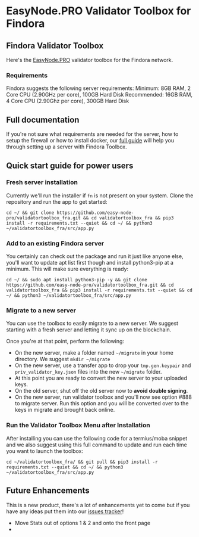 # EasyNode.PRO Validator Toolbox for Findora

## Findora Validator Toolbox
Here's the [EasyNode.PRO](https://easynode.pro) validator toolbox for the Findora network.  

### Requirements
Findora suggests the following server requirements:
Minimum: 8GB RAM, 2 Core CPU (2.90GHz per core), 100GB Hard Disk
Recommended: 16GB RAM, 4 Core CPU (2.90Ghz per core), 300GB Hard Disk

## Full documentation
If you're not sure what requirements are needed for the server, how to setup the firewall or how to install docker, our [full guide](https://guides.easynode.pro/findora/fast_easynode) will help you through setting up a server with Findora Toolbox.

## Quick start guide for power users
### Fresh server installation
Currently we'll run the installer if `fn` is not present on your system. Clone the repository and run the app to get started:
```text
cd ~/ && git clone https://github.com/easy-node-pro/validatortoolbox_fra.git && cd validatortoolbox_fra && pip3 install -r requirements.txt --quiet && cd ~/ && python3 ~/validatortoolbox_fra/src/app.py
```

### Add to an existing Findora server
You certainly can check out the package and run it just like anyone else, you'll want to update apt list first though and install python3-pip at a minimum. This will make sure everything is ready:
```text
cd ~/ && sudo apt install python3-pip -y && git clone https://github.com/easy-node-pro/validatortoolbox_fra.git && cd validatortoolbox_fra && pip3 install -r requirements.txt --quiet && cd ~/ && python3 ~/validatortoolbox_fra/src/app.py
```

### Migrate to a new server
You can use the toolbox to easily migrate to a new server. We suggest starting with a fresh server and letting it sync up on the blockchain.  

Once you're at that point, perform the following:
- On the new server, make a folder named `~/migrate` in your home directory. We suggest `mkdir ~/migrate`
- On the new server, use a transfer app to drop your `tmp.gen.keypair` and `priv_validator_key.json` files into the new `~/migrate` folder.
- At this point you are ready to convert the new server to your uploaded keys.
- On the old server, shut off the old server now to **avoid double signing**.
- On the new server, run validator toolbox and you'll now see option #888 to migrate server. Run this option and you will be converted over to the keys in migrate and brought back online.

### Run the Validator Toolbox Menu after Installation
After installing you can use the following code for a termius/moba snippet and we also suggest using this full command to update and run each time you want to launch the toolbox:
```text
cd ~/validatortoolbox_fra/ && git pull && pip3 install -r requirements.txt --quiet && cd ~/ && python3 ~/validatortoolbox_fra/src/app.py
```

## Future Enhancements
This is a new product, there's a lot of enhancements yet to come but if you have any ideas put them into our [issues tracker](https://github.com/easy-node-pro/validatortoolbox_fra/issues)!
- Move Stats out of options 1 & 2 and onto the front page
- 